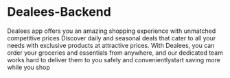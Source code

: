 # Dealees-Backend
Dealees app offers you an amazing shopping experience with unmatched competitive prices Discover daily and seasonal deals that cater to all your needs with exclusive products at attractive prices.
With Dealees, you can order your groceries and essentials from anywhere, and our dedicated team works hard to deliver them to you safely and convenientlystart saving more while you shop
